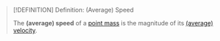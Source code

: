 >[!DEFINITION] Definition: (Average) Speed
>
>The **(average) speed** of a [point mass](../../Physical%20Systems/Point%20Masses/Point%20Mass.md) is the magnitude of its [(average) velocity](Velocity.md).
>